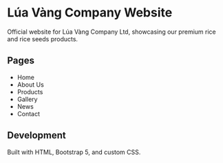 # Lúa Vàng Company Website

Official website for Lúa Vàng Company Ltd, showcasing our premium rice and rice seeds products.

## Pages
- Home
- About Us
- Products
- Gallery
- News
- Contact

## Development
Built with HTML, Bootstrap 5, and custom CSS.
